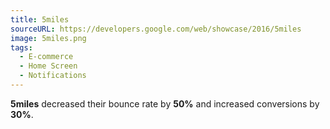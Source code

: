 ```yaml
---
title: 5miles
sourceURL: https://developers.google.com/web/showcase/2016/5miles
image: 5miles.png
tags:
  - E-commerce
  - Home Screen
  - Notifications
---
```


**5miles** decreased their bounce rate by **50%** and increased conversions by
**30%**.
